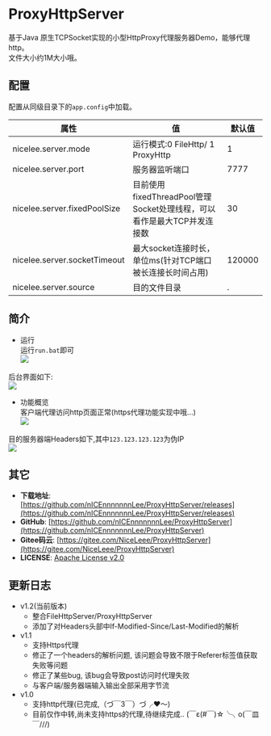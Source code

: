﻿# ProxyHttpServer
基于Java 原生TCPSocket实现的小型HttpProxy代理服务器Demo，能够代理http。   
文件大小约1M大小哦。


## 配置
配置从同级目录下的```app.config```中加载。

| 属性  | 值 | 默认值 |
| ------------- | ------------- |------------- |
| nicelee.server.mode  | 运行模式:0 FileHttp/ 1 ProxyHttp | 1  |
| nicelee.server.port  | 服务器监听端口  | 7777  |
| nicelee.server.fixedPoolSize  |目前使用fixedThreadPool管理Socket处理线程，可以看作是最大TCP并发连接数  | 30  |
| nicelee.server.socketTimeout  | 最大socket连接时长，单位ms(针对TCP端口被长连接长时间占用) | 120000  |
| nicelee.server.source  | 目的文件目录 | .  |

## 简介
* 运行   
运行```run.bat```即可  
![](https://raw.githubusercontent.com/nICEnnnnnnnLee/ProxyHttpServer/master/source/run.png)  

后台界面如下:  
![](https://raw.githubusercontent.com/nICEnnnnnnnLee/ProxyHttpServer/master/source/cmd-console.png)  

* 功能概览   
客户端代理访问http页面正常(https代理功能实现中哦...)  
![](https://raw.githubusercontent.com/nICEnnnnnnnLee/ProxyHttpServer/master/source/http-page.png)  

目的服务器端Headers如下,其中```123.123.123.123```为伪IP  
![](https://raw.githubusercontent.com/nICEnnnnnnnLee/ProxyHttpServer/master/source/proxy.png)  


## 其它  
* **下载地址**: [https://github.com/nICEnnnnnnnLee/ProxyHttpServer/releases](https://github.com/nICEnnnnnnnLee/ProxyHttpServer/releases)
* **GitHub**: [https://github.com/nICEnnnnnnnLee/ProxyHttpServer](https://github.com/nICEnnnnnnnLee/ProxyHttpServer)  
* **Gitee码云**: [https://gitee.com/NiceLeee/ProxyHttpServer](https://gitee.com/NiceLeee/ProxyHttpServer)  
* **LICENSE**: [Apache License v2.0](https://www.apache.org/licenses/LICENSE-2.0.html)


## 更新日志
* v1.2(当前版本)
    * 整合FileHttpServer/ProxyHttpServer
    * 添加了对Headers头部中If-Modified-Since/Last-Modified的解析
* v1.1
    * 支持Https代理
    * 修正了一个headers的解析问题, 该问题会导致不限于Referer标签值获取失败等问题
    * 修正了某些bug, 该bug会导致post访问时代理失败
    * 与客户端/服务器端输入输出全部采用字节流
* v1.0
    * 支持http代理(已完成,（づ￣3￣）づ╭❤～)
    * 目前仅作中转,尚未支持https的代理,待继续完成.. (￣ε(#￣)☆╰╮o(￣皿￣///)




